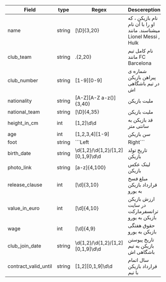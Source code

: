 Field |  type   | Regex | Descereption
----- |---------|-------|--------------
name |  string  | [\D]{3,20} | نام بازیکن ، که او را با آن نام میشناسند. مانند Lionel Messi , Hulk
club_team |  string  | .{2,20} | نام کامل تیم مانند FC Barcelona
club_number |  string  | [1-9][0-9] | شماره ی پیراهن بازیکن در تیم باشگاهی اش
nationality |  string  | [A-Z][A-Z a-z\(\)]{3,40} | ملیت بازیکن
national_team |  string  | [\D]{4,35} | ملیت بازیکن
height_in_cm |  int  | [1,2]\d\d | قد بازیکن به سانتی متر
age |  int  | [1,2,3,4][1-9] | سن بازیکن
foot |  string  | ```Left|Right``` | پای تخصصی بازیکن (چپ یا راست) 
birth_date |  string  | \d{1,2}/\d{1,2}/[1,2][0,1,9]\d\d | تاریخ تولد بازیکن
photo_link |  string  | [a-z]{4,100} | لینک عکس بازیکن
release_clause |  int  | [\d]{3,10} | مبلغ فسخ قرارداد بازیکن به یورو
value_in_euro |  int  | [\d]{4,10} | ارزش بازیکن در سایت ترانسفرمارکت بازیکن به یورو
wage |  int  | [\d]{4,9} | حقوق هفتگی بازیکن به یورو
club_join_date |  string  | \d{1,2}/\d{1,2}/[1,2][0,1,9]\d\d | تاریخ پیوستن بازیکن به تیم باشگاهی اش
contract_valid_until |  string  | [1,2][0,1,9]\d\d | سال اتمام قرارداد بازیکن با تیم
